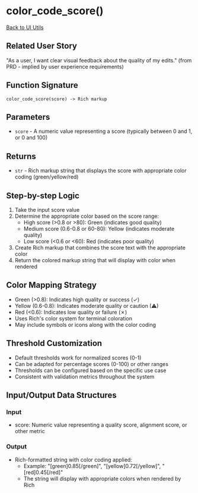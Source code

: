 # color_code_score()

[Back to UI Utils](../ui_utils.md)

## Related User Story
"As a user, I want clear visual feedback about the quality of my edits." (from PRD - implied by user experience requirements)

## Function Signature
`color_code_score(score) -> Rich markup`

## Parameters
- `score` - A numeric value representing a score (typically between 0 and 1, or 0 and 100)

## Returns
- `str` - Rich markup string that displays the score with appropriate color coding (green/yellow/red)

## Step-by-step Logic
1. Take the input score value
2. Determine the appropriate color based on the score range:
   - High score (>0.8 or >80): Green (indicates good quality)
   - Medium score (0.6-0.8 or 60-80): Yellow (indicates moderate quality)
   - Low score (<0.6 or <60): Red (indicates poor quality)
3. Create Rich markup that combines the score text with the appropriate color
4. Return the colored markup string that will display with color when rendered

## Color Mapping Strategy
- Green (>0.8): Indicates high quality or success (✓)
- Yellow (0.6-0.8): Indicates moderate quality or caution (⚠)
- Red (<0.6): Indicates low quality or failure (✗)
- Uses Rich's color system for terminal coloration
- May include symbols or icons along with the color coding

## Threshold Customization
- Default thresholds work for normalized scores (0-1)
- Can be adapted for percentage scores (0-100) or other ranges
- Thresholds can be configured based on the specific use case
- Consistent with validation metrics throughout the system

## Input/Output Data Structures
### Input
- score: Numeric value representing a quality score, alignment score, or other metric

### Output
- Rich-formatted string with color coding applied:
  - Example: "[green]0.85[/green]", "[yellow]0.72[/yellow]", "[red]0.45[/red]"
  - The string will display with appropriate colors when rendered by Rich